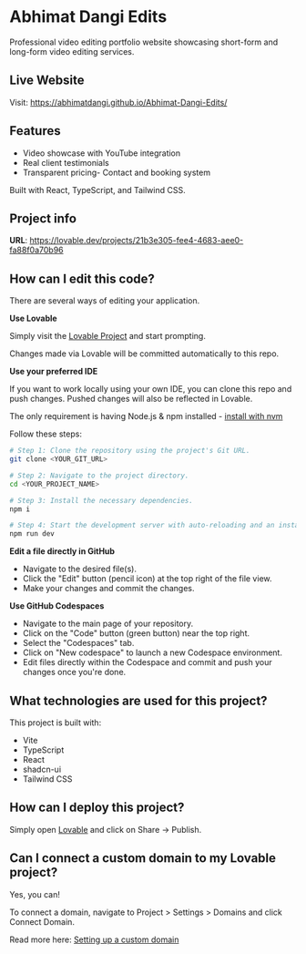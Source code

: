 # Abhimat Dangi Edits

Professional video editing portfolio website showcasing short-form and long-form video editing services.

## Live Website
Visit: https://abhimatdangi.github.io/Abhimat-Dangi-Edits/

## Features
- Video showcase with YouTube integration  
- Real client testimonials
- Transparent pricing- Contact and booking system

Built with React, TypeScript, and Tailwind CSS.

## Project info

**URL**: https://lovable.dev/projects/21b3e305-fee4-4683-aee0-fa88f0a70b96

## How can I edit this code?

There are several ways of editing your application.

**Use Lovable**

Simply visit the [Lovable Project](https://lovable.dev/projects/21b3e305-fee4-4683-aee0-fa88f0a70b96) and start prompting.

Changes made via Lovable will be committed automatically to this repo.

**Use your preferred IDE**

If you want to work locally using your own IDE, you can clone this repo and push changes. Pushed changes will also be reflected in Lovable.

The only requirement is having Node.js & npm installed - [install with nvm](https://github.com/nvm-sh/nvm#installing-and-updating)

Follow these steps:

```sh
# Step 1: Clone the repository using the project's Git URL.
git clone <YOUR_GIT_URL>

# Step 2: Navigate to the project directory.
cd <YOUR_PROJECT_NAME>

# Step 3: Install the necessary dependencies.
npm i

# Step 4: Start the development server with auto-reloading and an instant preview.
npm run dev
```

**Edit a file directly in GitHub**

- Navigate to the desired file(s).
- Click the "Edit" button (pencil icon) at the top right of the file view.
- Make your changes and commit the changes.

**Use GitHub Codespaces**

- Navigate to the main page of your repository.
- Click on the "Code" button (green button) near the top right.
- Select the "Codespaces" tab.
- Click on "New codespace" to launch a new Codespace environment.
- Edit files directly within the Codespace and commit and push your changes once you're done.

## What technologies are used for this project?

This project is built with:

- Vite
- TypeScript
- React
- shadcn-ui
- Tailwind CSS

## How can I deploy this project?

Simply open [Lovable](https://lovable.dev/projects/21b3e305-fee4-4683-aee0-fa88f0a70b96) and click on Share -> Publish.

## Can I connect a custom domain to my Lovable project?

Yes, you can!

To connect a domain, navigate to Project > Settings > Domains and click Connect Domain.

Read more here: [Setting up a custom domain](https://docs.lovable.dev/tips-tricks/custom-domain#step-by-step-guide)
